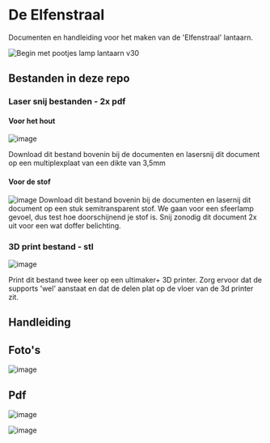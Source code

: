 # De Elfenstraal
Documenten en handleiding voor het maken van de 'Elfenstraal' lantaarn.

![Begin met pootjes lamp lantaarn v30](https://github.com/user-attachments/assets/fd9b59ad-a609-4522-b621-b4b03ad19091)


## Bestanden in deze repo

### Laser snij bestanden - 2x pdf
#### Voor het hout
![image](https://github.com/user-attachments/assets/3284f00e-4562-45f1-8ffd-df8b1d040dc6)

Download dit bestand bovenin bij de documenten en lasersnij dit document op een multiplexplaat van een dikte van 3,5mm

#### Voor de stof
![image](https://github.com/user-attachments/assets/f7ff9413-77ea-42f6-907e-bcc37fc153fd)
Download dit bestand bovenin bij de documenten en lasernij dit document op een stuk semitransparent stof. We gaan voor een sfeerlamp gevoel, dus test hoe doorschijnend je stof is. Snij zonodig dit document 2x uit voor een wat doffer belichting.

### 3D print bestand - stl
![image](https://github.com/user-attachments/assets/40cad5df-b6ed-41d3-838f-02addfa7f988)

Print dit bestand twee keer op een ultimaker+ 3D printer. Zorg ervoor dat de supports 'wel' aanstaat en dat de delen plat op de vloer van de 3d printer zit.

## Handleiding
## Foto's
![image](https://github.com/user-attachments/assets/276842c2-91e8-4cf2-8b4d-6db0b10f01ab)


## Pdf
![image](https://github.com/user-attachments/assets/a475b7d7-5965-4762-99b9-a43e103aa58b)

![image](https://github.com/user-attachments/assets/4e57b9ce-e7a5-4d47-89fa-18613bc991b1)
